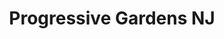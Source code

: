 ---
title: "Progressive Gardens NJ"
url: /cedar-knolls/progressive-gardens-nj/
shop: garden centre
---